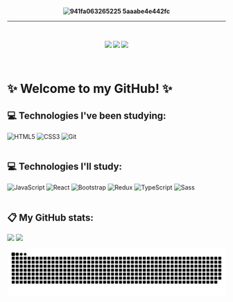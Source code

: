 <h4 align="center">
    
![941fa063265225 5aaabe4e442fc](https://user-images.githubusercontent.com/109745342/211724447-dc47f63b-7e98-4261-93ff-3ffc8151d9ff.gif)

<hr>
<br>

<a href="https://instagram.com/evycode" target="_blank"><img src="https://img.shields.io/badge/-Instagram-%23E4405F?style=for-the-badge&logo=instagram&logoColor=white" target="_blank"></a> <a href="https://www.linkedin.com/in/evelynlacerda" target="_blank"><img src="https://img.shields.io/badge/-LinkedIn-%230077B5?style=for-the-badge&logo=linkedin&logoColor=white" target="_blank"></a> <a href = "mailto:evelyndslacerda@gmail.com"><img src="https://img.shields.io/badge/Gmail-D14836?style=for-the-badge&logo=gmail&logoColor=white" target="_blank"></a>
</h4>

<br>

# ✨ Welcome to my GitHub! ✨
## 💻 Technologies I've been studying:
<div style="display: inline_block">
    <img align="center" alt="HTML5" width="50" height="40" src="https://cdn.jsdelivr.net/gh/devicons/devicon/icons/html5/html5-original.svg" />
    <img align="center" alt="CSS3" width="50" height="40" src="https://cdn.jsdelivr.net/gh/devicons/devicon/icons/css3/css3-original.svg" />
    <img align="center" alt="Git" width="50" height="40" src="https://cdn.jsdelivr.net/gh/devicons/devicon/icons/git/git-original.svg" />
</div>
    
<br>

## 💻 Technologies I'll study:
<div style="display: inline_block">
    <img align="center" alt="JavaScript" width="50" height="40" src="https://cdn.jsdelivr.net/gh/devicons/devicon/icons/javascript/javascript-original.svg" />
    <img align="center" alt="React" width="50" height="40" src="https://cdn.jsdelivr.net/gh/devicons/devicon/icons/react/react-original.svg" />
    <img align="center" alt="Bootstrap" width="50" height="40" src="https://cdn.jsdelivr.net/gh/devicons/devicon/icons/bootstrap/bootstrap-plain.svg" />
    <img align="center" alt="Redux" width="50" height="40" src="https://cdn.jsdelivr.net/gh/devicons/devicon/icons/redux/redux-original.svg" />
    <img align="center" alt="TypeScript" width="50" height="40" src="https://cdn.jsdelivr.net/gh/devicons/devicon/icons/typescript/typescript-original.svg" />
    <img align="center" alt="Sass" width="50" height="40" src="https://cdn.jsdelivr.net/gh/devicons/devicon/icons/sass/sass-original.svg" />
</div>

<br>

## 📋 My GitHub stats:
<div style="display: inline-block">
    <img height="150em" src="https://github-readme-stats.vercel.app/api?username=evelynlacerda&show_icons=true&theme=bear&include_all_commits=true&count_private=true"/>
    <a href="https://github.com/evelynlacerda">
    <img height="150em" src="https://github-readme-stats.vercel.app/api/top-langs/?username=evelynlacerda&layout=compact&langs_count=7&theme=bear"/>

</div>

<br>

![Snake animation](https://github.com/evelynlacerda/evelynlacerda/blob/output/github-contribution-grid-snake.svg)
